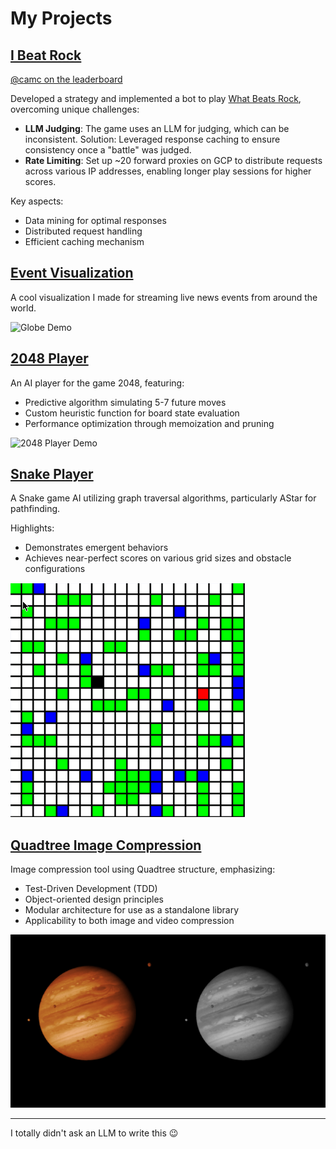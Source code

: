 # My Projects

## [I Beat Rock](https://github.com/cameroncuster/I_beat_rock)

[@camc on the leaderboard](https://www.whatbeatsrock.com/leaderboard-all)

Developed a strategy and implemented a bot to play [What Beats Rock](https://www.whatbeatsrock.com/), overcoming unique challenges:

- **LLM Judging**: The game uses an LLM for judging, which can be inconsistent. Solution: Leveraged response caching to ensure consistency once a "battle" was judged.
- **Rate Limiting**: Set up ~20 forward proxies on GCP to distribute requests across various IP addresses, enabling longer play sessions for higher scores.

Key aspects:

- Data mining for optimal responses
- Distributed request handling
- Efficient caching mechanism

## [Event Visualization](https://beta.exposit.ai/geo)

A cool visualization I made for streaming live news events from around the world.

![Globe Demo](assets/globe.gif)

## [2048 Player](https://github.com/cameroncuster/2048_player)

An AI player for the game 2048, featuring:

- Predictive algorithm simulating 5-7 future moves
- Custom heuristic function for board state evaluation
- Performance optimization through memoization and pruning

![2048 Player Demo](assets/2048-player-demo.gif)

## [Snake Player](https://github.com/cameroncuster/snake_player)

A Snake game AI utilizing graph traversal algorithms, particularly AStar for pathfinding.

Highlights:

- Demonstrates emergent behaviors
- Achieves near-perfect scores on various grid sizes and obstacle configurations

![Snake Player Demo](assets/snake-player-demo.gif)

## [Quadtree Image Compression](https://github.com/cameroncuster/quadtree_image_compression)

Image compression tool using Quadtree structure, emphasizing:

- Test-Driven Development (TDD)
- Object-oriented design principles
- Modular architecture for use as a standalone library
- Applicability to both image and video compression

![Quadtree Compression Demo](assets/quadtree-image-compression-demo.gif)

---

I totally didn't ask an LLM to write this 😉
